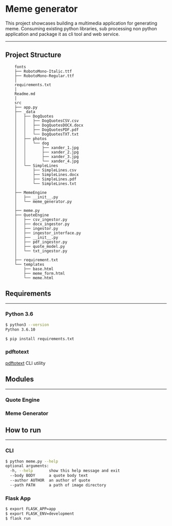 # Meme generator
This project showcases building a multimedia application for generating meme. 
Consuming existing python libraries, sub processing non python application and package it as cli tool and web service.  
___
## Project Structure
``` 
    fonts
    ├── RobotoMono-Italic.ttf
    ├── RobotoMono-Regular.ttf
    │
    requirements.txt
    │
    Readme.md
    │
    src
    ├── app.py
    ├── _data
    │   ├── DogQuotes
    │   │   ├── DogQuotesCSV.csv
    │   │   ├── DogQuotesDOCX.docx
    │   │   ├── DogQuotesPDF.pdf
    │   │   └── DogQuotesTXT.txt
    │   ├── photos
    │   │   └── dog
    │   │       ├── xander_1.jpg
    │   │       ├── xander_2.jpg
    │   │       ├── xander_3.jpg
    │   │       └── xander_4.jpg
    │   └── SimpleLines
    │       ├── SimpleLines.csv
    │       ├── SimpleLines.docx
    │       ├── SimpleLines.pdf
    │       └── SimpleLines.txt
    │
    ├── MemeEngine
    │   ├── __init__.py
    │   └── meme_generator.py
    │     
    ├── meme.py
    ├── QuoteEngine
    │   ├── csv_ingestor.py
    │   ├── docx_ingestor.py
    │   ├── ingestor.py
    │   ├── ingestor_interface.py
    │   ├── __init__.py
    │   ├── pdf_ingestor.py
    │   ├── quote_model.py
    │   └── txt_ingestor.py
    │
    ├── requirement.txt
    └── templates
        ├── base.html
        ├── meme_form.html
        └── meme.html
```

## Requirements
___
### Python 3.6
```bash
$ python3 --version
Python 3.6.10

$ pip install requirements.txt
```
### pdftotext
[pdftotext](https://www.xpdfreader.com/pdftotext-man.html) CLI utility


## Modules
___
### Quote Engine
### Meme Generator

## How to run
___
### CLI
```bash
$ python meme.py --help
optional arguments:
  -h, --help       show this help message and exit
  --body BODY      a quote body text
  --author AUTHOR  an author of quote
  --path PATH      a path of image directory
```

### Flask App
```bash
$ export FLASK_APP=app
$ export FLASK_ENV=development
$ flask run
```